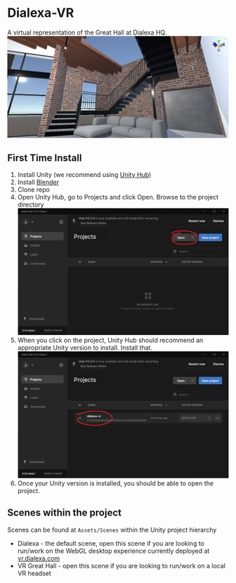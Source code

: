 # Dialexa-VR

A virtual representation of the Great Hall at Dialexa HQ.
![dialexa-vr-staircase](images/dialexa-vr-staircase.png)

## First Time Install
1. Install Unity (we recommend using [Unity Hub](https://unity3d.com/get-unity/download))
1. Install [Blender](https://www.blender.org/download/)
1. Clone repo
1. Open Unity Hub, go to Projects and click Open. Browse to the project directory
![unity-hub-open](images/unity-hub-open.png)
1. When you click on the project, Unity Hub should recommend an appropriate Unity version to install. Install that.
![project-open](images/open-project.png)
1. Once your Unity version is installed, you should be able to open the project.

## Scenes within the project

Scenes can be found at `Assets/Scenes` within the Unity project hierarchy
- Dialexa - the default scene, open this scene if you are looking to run/work on the WebGL desktop experience currently deployed at [vr.dialexa.com](https://vr.dialexa.com)
- VR Great Hall - open this scene if you are looking to run/work on a local VR headset

